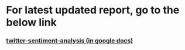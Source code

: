 # For latest updated report, go to the below link

### [twitter-sentiment-analysis (in google docs)](https://docs.google.com/document/d/1ibxDC5ezV3nEBh-7O6nC5s1EWCxF2qlGkwgCMMgZX5s/edit?usp=sharing)
